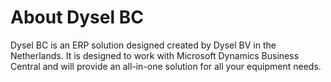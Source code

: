# About Dysel BC

Dysel BC is an ERP solution designed created by Dysel BV in the Netherlands. It is designed to work with Microsoft Dynamics Business Central and will provide an all-in-one solution for all your equipment needs.